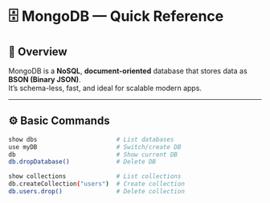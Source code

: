 # 🗄️ MongoDB — Quick Reference

## 📘 Overview
MongoDB is a **NoSQL**, **document-oriented** database that stores data as **BSON (Binary JSON)**.  
It’s schema-less, fast, and ideal for scalable modern apps.

---

## ⚙️ Basic Commands
```bash
show dbs                      # List databases
use myDB                      # Switch/create DB
db                            # Show current DB
db.dropDatabase()             # Delete DB

show collections              # List collections
db.createCollection("users")  # Create collection
db.users.drop()               # Delete collection
